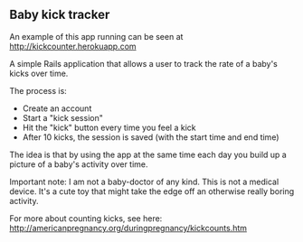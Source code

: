## Baby kick tracker

An example of this app running can be seen at http://kickcounter.herokuapp.com

A simple Rails application that allows a user to track the rate of a baby's kicks over time.

The process is:

* Create an account
* Start a "kick session"
* Hit the "kick" button every time you feel a kick
* After 10 kicks, the session is saved (with the start time and end time)

The idea is that by using the app at the same time each day you build up a picture of a baby's activity over time.

Important note: I am not a baby-doctor of any kind. This is not a medical device. It's a cute toy that might take the edge off an otherwise really boring activity.

For more about counting kicks, see here: http://americanpregnancy.org/duringpregnancy/kickcounts.htm
